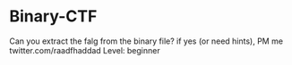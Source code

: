 # Binary-CTF
Can you extract the falg from the binary file? if yes (or need hints), PM me twitter.com/raadfhaddad
Level: beginner
